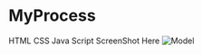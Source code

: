 # MyProcess
 HTML
 CSS
 Java Script
 ScreenShot Here
![Model](https://github.com/devilalpanchal/Model_of_Pop-UP/assets/144801878/df09b5d1-35a5-4f04-98b9-49f320069bf7)

